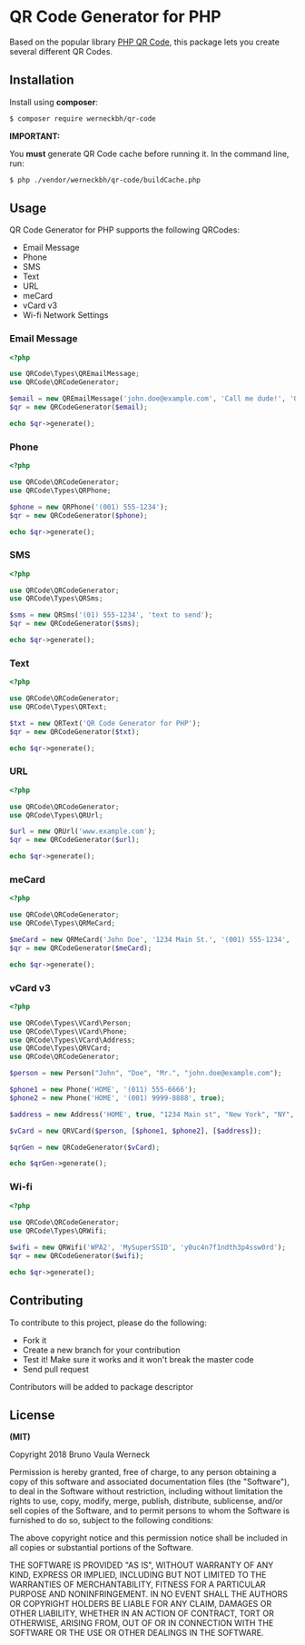 # QR Code Generator for PHP

Based on the popular library [PHP QR Code](http://phpqrcode.sourceforge.net), this package lets you create several different QR Codes.

## Installation

Install using **composer**:

```bash
$ composer require werneckbh/qr-code
```

**IMPORTANT:**

You **must** generate QR Code cache before running it. In the command line, run:

```bash
$ php ./vendor/werneckbh/qr-code/buildCache.php
```

## Usage

QR Code Generator for PHP supports the following QRCodes:

 - Email Message
 - Phone
 - SMS
 - Text
 - URL
 - meCard
 - vCard v3
 - Wi-fi Network Settings
 
 ### Email Message
 
 ```php
 <?php
 
 use QRCode\Types\QREmailMessage; 
 use QRCode\QRCodeGenerator;
 
 $email = new QREmailMessage('john.doe@example.com', 'Call me dude!', 'QR Code Email Message'); 
 $qr = new QRCodeGenerator($email);  
 
 echo $qr->generate();
 ```
 
 ### Phone
 
 ```php
 <?php 
 
 use QRCode\QRCodeGenerator;
 use QRCode\Types\QRPhone;

 $phone = new QRPhone('(001) 555-1234');
 $qr = new QRCodeGenerator($phone);

 echo $qr->generate(); 
 ```
 
 ### SMS
 
 ```php
 <?php
 
 use QRCode\QRCodeGenerator;
 use QRCode\Types\QRSms;
 
 $sms = new QRSms('(01) 555-1234', 'text to send');
 $qr = new QRCodeGenerator($sms);
 
 echo $qr->generate();
 ```
 
 ### Text
 
 ```php
 <?php
 
 use QRCode\QRCodeGenerator;
 use QRCode\Types\QRText;
 
 $txt = new QRText('QR Code Generator for PHP');
 $qr = new QRCodeGenerator($txt);
 
 echo $qr->generate();
 ```
 
 ### URL
 
 ```php
 <?php
 
 use QRCode\QRCodeGenerator;
 use QRCode\Types\QRUrl;
 
 $url = new QRUrl('www.example.com');
 $qr = new QRCodeGenerator($url);
 
 echo $qr->generate();
 ```
 
 ### meCard
 
 ```php
 <?php
 
 use QRCode\QRCodeGenerator;
 use QRCode\Types\QRMeCard;
 
 $meCard = new QRMeCard('John Doe', '1234 Main St.', '(001) 555-1234', 'john.doe@example.com');
 $qr = new QRCodeGenerator($meCard);
 
 echo $qr->generate();
 ```
 
 ### vCard v3
 
 ```php
 <?php
 
 use QRCode\Types\VCard\Person;
 use QRCode\Types\VCard\Phone;
 use QRCode\Types\VCard\Address;
 use QRCode\Types\QRVCard;
 use QRCode\QRCodeGenerator;
 
 $person = new Person("John", "Doe", "Mr.", "john.doe@example.com");
 
 $phone1 = new Phone('HOME', '(011) 555-6666');
 $phone2 = new Phone('HOME', '(001) 9999-8888', true);
 
 $address = new Address('HOME', true, "1234 Main st", "New York", "NY", "12345", "USA");
 
 $vCard = new QRVCard($person, [$phone1, $phone2], [$address]);
 
 $qrGen = new QRCodeGenerator($vCard);
 
 echo $qrGen->generate();
 ```
 
 ### Wi-fi
 
 ```php
 <?php
  
 use QRCode\QRCodeGenerator;
 use QRCode\Types\QRWifi;
 
 $wifi = new QRWifi('WPA2', 'MySuperSSID', 'y0uc4n7f1ndth3p4ssw0rd');
 $qr = new QRCodeGenerator($wifi);
 
 echo $qr->generate();
 ```
 
 ## Contributing
 
 To contribute to this project, please do the following:
 
  - Fork it
  - Create a new branch for your contribution
  - Test it! Make sure it works and it won't break the master code
  - Send pull request
  
  Contributors will be added to package descriptor
  
  ## License
  
  **(MIT)**
  
  Copyright 2018 Bruno Vaula Werneck
  
  Permission is hereby granted, free of charge, to any person obtaining a copy of this software and associated documentation files (the "Software"), to deal in the Software without restriction, including without limitation the rights to use, copy, modify, merge, publish, distribute, sublicense, and/or sell copies of the Software, and to permit persons to whom the Software is furnished to do so, subject to the following conditions:
  
  The above copyright notice and this permission notice shall be included in all copies or substantial portions of the Software.
  
  THE SOFTWARE IS PROVIDED "AS IS", WITHOUT WARRANTY OF ANY KIND, EXPRESS OR IMPLIED, INCLUDING BUT NOT LIMITED TO THE WARRANTIES OF MERCHANTABILITY, FITNESS FOR A PARTICULAR PURPOSE AND NONINFRINGEMENT. IN NO EVENT SHALL THE AUTHORS OR COPYRIGHT HOLDERS BE LIABLE FOR ANY CLAIM, DAMAGES OR OTHER LIABILITY, WHETHER IN AN ACTION OF CONTRACT, TORT OR OTHERWISE, ARISING FROM, OUT OF OR IN CONNECTION WITH THE SOFTWARE OR THE USE OR OTHER DEALINGS IN THE SOFTWARE.